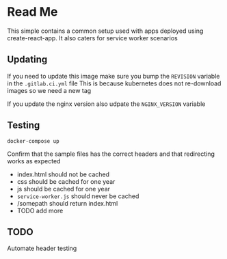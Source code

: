 # Read Me

This simple contains a common setup used with apps deployed using create-react-app.
It also caters for service worker scenarios

## Updating

If you need to update this image make sure you bump the `REVISION` variable in the `.gitlab.ci.yml` file
This is because kubernetes does not re-download images so we need a new tag

If you update the nginx version also udpate the `NGINX_VERSION` variable

## Testing

    docker-compose up

Confirm that the sample files has the correct headers and that redirecting works as expected

- index.html should not be cached
- css should be cached for one year
- js should be cached for one year
- `service-worker.js` should never be cached
- /somepath should return index.html
- TODO add more

## TODO

Automate header testing
